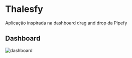 # Thalesfy

Aplicação inspirada na dashboard drag and drop da Pipefy

## Dashboard

![dashboard](https://lh3.googleusercontent.com/R00UM95VtU0MraZk-DYQmq_N2nnmWBsRiCnD17XwKutwsuZnobayyec67MPKW4jXzZd0HrT5ECmuQw=w1371-h805-rw)
